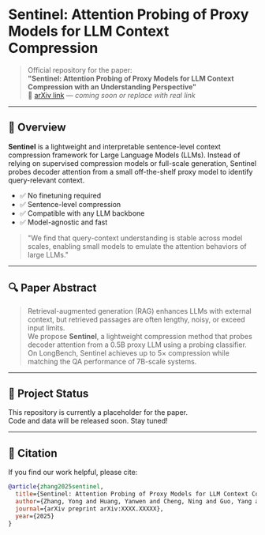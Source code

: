 # Sentinel: Attention Probing of Proxy Models for LLM Context Compression

> Official repository for the paper:  
> **"Sentinel: Attention Probing of Proxy Models for LLM Context Compression with an Understanding Perspective"**  
> 📄 [arXiv link](https://arxiv.org/abs/XXXX.XXXXX) — *coming soon or replace with real link*

---

## 📌 Overview

**Sentinel** is a lightweight and interpretable sentence-level context compression framework for Large Language Models (LLMs). Instead of relying on supervised compression models or full-scale generation, Sentinel probes decoder attention from a small off-the-shelf proxy model to identify query-relevant context.

- ✅ No finetuning required  
- ✅ Sentence-level compression  
- ✅ Compatible with any LLM backbone  
- ✅ Model-agnostic and fast

> "We find that query-context understanding is stable across model scales, enabling small models to emulate the attention behaviors of large LLMs."

---

## 🔍 Paper Abstract

> Retrieval-augmented generation (RAG) enhances LLMs with external context, but retrieved passages are often lengthy, noisy, or exceed input limits.  
> We propose **Sentinel**, a lightweight compression method that probes decoder attention from a 0.5B proxy LLM using a probing classifier.  
> On LongBench, Sentinel achieves up to 5× compression while matching the QA performance of 7B-scale systems.

---

## 🚧 Project Status

This repository is currently a placeholder for the paper.  
Code and data will be released soon. Stay tuned!

---

## 📎 Citation

If you find our work helpful, please cite:

```bibtex
@article{zhang2025sentinel,
  title={Sentinel: Attention Probing of Proxy Models for LLM Context Compression with an Understanding Perspective},
  author={Zhang, Yong and Huang, Yanwen and Cheng, Ning and Guo, Yang and Zhu, Yun and Wang, Yanmeng and Wang, Shaojun and Xiao, Jing},
  journal={arXiv preprint arXiv:XXXX.XXXXX},
  year={2025}
}
